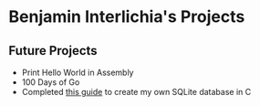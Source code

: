 # Benjamin Interlichia's Projects

## Future Projects
- Print Hello World in Assembly
- 100 Days of Go
- Completed [this guide](https://cstack.github.io/db_tutorial/parts/part1.html)  to create my own SQLite database in C
